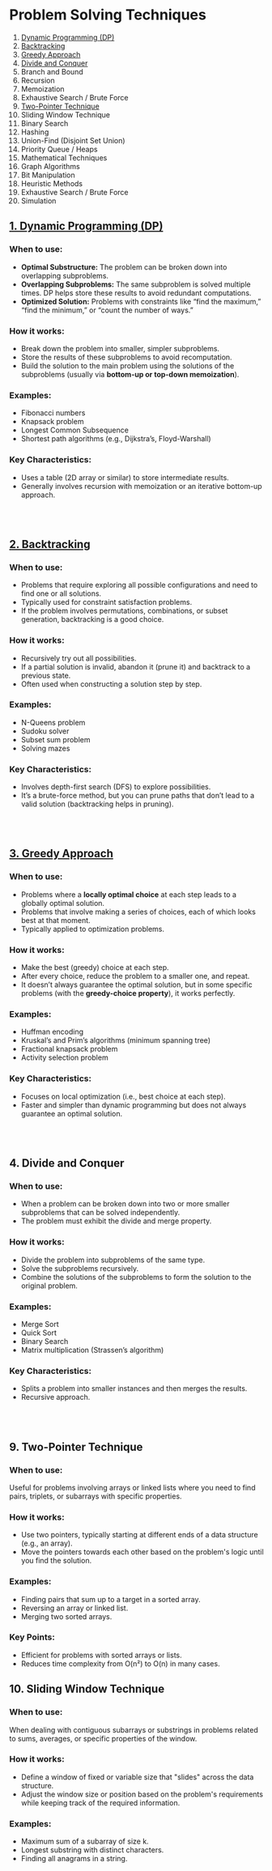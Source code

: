 # Problem Solving Techniques

1. [Dynamic Programming (DP)](#1-dynamic-programming-dp)
2. [Backtracking](#2-backtracking)
3. [Greedy Approach](#3-greedy-approach)
4. [Divide and Conquer](#4-divide-and-conquer)
5. Branch and Bound
6. Recursion
7. Memoization
8. Exhaustive Search / Brute Force
9. [Two-Pointer Technique](#9-two-pointer-technique)
10. Sliding Window Technique
11. Binary Search
12. Hashing
13. Union-Find (Disjoint Set Union)
14. Priority Queue / Heaps
15. Mathematical Techniques
16. Graph Algorithms
17. Bit Manipulation
18. Heuristic Methods
19. Exhaustive Search / Brute Force
20. Simulation



## [1. Dynamic Programming (DP)](dynamicprogramming.md)

### When to use:

- **Optimal Substructure:** The problem can be broken down into overlapping subproblems.
- **Overlapping Subproblems:** The same subproblem is solved multiple times. DP helps store these results to avoid redundant computations.
- **Optimized Solution:** Problems with constraints like “find the maximum,” “find the minimum,” or “count the number of ways.”

### How it works:

- Break down the problem into smaller, simpler subproblems.
- Store the results of these subproblems to avoid recomputation.
- Build the solution to the main problem using the solutions of the subproblems (usually via **bottom-up or top-down memoization**).

### Examples:

* Fibonacci numbers
* Knapsack problem
* Longest Common Subsequence
* Shortest path algorithms (e.g., Dijkstra’s, Floyd-Warshall)

### Key Characteristics:

* Uses a table (2D array or similar) to store intermediate results.
* Generally involves recursion with memoization or an iterative bottom-up approach.


<br></br>


## [2. Backtracking](backtracking.md)

### When to use:

* Problems that require exploring all possible configurations and need to find one or all solutions.
* Typically used for constraint satisfaction problems.
* If the problem involves permutations, combinations, or subset generation, backtracking is a good choice.

### How it works:

* Recursively try out all possibilities.
* If a partial solution is invalid, abandon it (prune it) and backtrack to a previous state.
* Often used when constructing a solution step by step.

### Examples:

* N-Queens problem
* Sudoku solver
* Subset sum problem
* Solving mazes

### Key Characteristics:

* Involves depth-first search (DFS) to explore possibilities.
* It’s a brute-force method, but you can prune paths that don’t lead to a valid solution (backtracking helps in pruning).

<br></br>


## [3. Greedy Approach](greedyapproach.md)

### When to use:

* Problems where a **locally optimal choice** at each step leads to a globally optimal solution.
* Problems that involve making a series of choices, each of which looks best at that moment.
* Typically applied to optimization problems.

### How it works:

* Make the best (greedy) choice at each step.
* After every choice, reduce the problem to a smaller one, and repeat.
* It doesn’t always guarantee the optimal solution, but in some specific problems (with the **greedy-choice property**), it works perfectly.

### Examples:

* Huffman encoding
* Kruskal’s and Prim’s algorithms (minimum spanning tree)
* Fractional knapsack problem
* Activity selection problem

### Key Characteristics:

* Focuses on local optimization (i.e., best choice at each step).
* Faster and simpler than dynamic programming but does not always guarantee an optimal solution.


<br></br>

## 4. Divide and Conquer

### When to use:

* When a problem can be broken down into two or more smaller subproblems that can be solved independently.
* The problem must exhibit the divide and merge property.

### How it works:

* Divide the problem into subproblems of the same type.
* Solve the subproblems recursively.
* Combine the solutions of the subproblems to form the solution to the original problem.

### Examples:

* Merge Sort
* Quick Sort
* Binary Search
* Matrix multiplication (Strassen’s algorithm)

### Key Characteristics:

* Splits a problem into smaller instances and then merges the results.
* Recursive approach.



<br></br>




## 9. Two-Pointer Technique

### When to use:

Useful for problems involving arrays or linked lists where you need to find pairs, 
triplets, or subarrays with specific properties.

### How it works:

* Use two pointers, typically starting at different ends of a data structure (e.g., an array).
* Move the pointers towards each other based on the problem's logic until you find the solution.

### Examples:

* Finding pairs that sum up to a target in a sorted array.
* Reversing an array or linked list.
* Merging two sorted arrays.

### Key Points:

* Efficient for problems with sorted arrays or lists.
* Reduces time complexity from O(n²) to O(n) in many cases.


## 10. Sliding Window Technique

### When to use:

When dealing with contiguous subarrays or substrings in problems related to sums, 
averages, or specific properties of the window.

### How it works:

* Define a window of fixed or variable size that "slides" across the data structure.
* Adjust the window size or position based on the problem's requirements while keeping track of the required information.

### Examples:

* Maximum sum of a subarray of size k.
* Longest substring with distinct characters.
* Finding all anagrams in a string.
